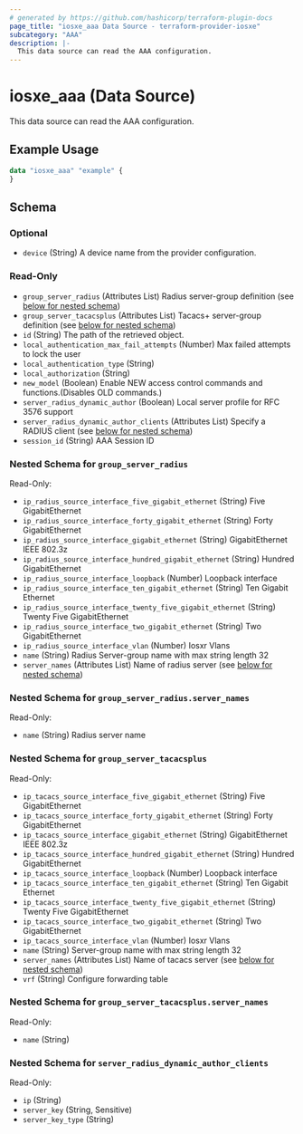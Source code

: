 ```yaml
---
# generated by https://github.com/hashicorp/terraform-plugin-docs
page_title: "iosxe_aaa Data Source - terraform-provider-iosxe"
subcategory: "AAA"
description: |-
  This data source can read the AAA configuration.
---
```


# iosxe_aaa (Data Source)

This data source can read the AAA configuration.

## Example Usage

```terraform
data "iosxe_aaa" "example" {
}
```

<!-- schema generated by tfplugindocs -->
## Schema

### Optional

- `device` (String) A device name from the provider configuration.

### Read-Only

- `group_server_radius` (Attributes List) Radius server-group definition (see [below for nested schema](#nestedatt--group_server_radius))
- `group_server_tacacsplus` (Attributes List) Tacacs+ server-group definition (see [below for nested schema](#nestedatt--group_server_tacacsplus))
- `id` (String) The path of the retrieved object.
- `local_authentication_max_fail_attempts` (Number) Max failed attempts to lock the user
- `local_authentication_type` (String)
- `local_authorization` (String)
- `new_model` (Boolean) Enable NEW access control commands and functions.(Disables OLD commands.)
- `server_radius_dynamic_author` (Boolean) Local server profile for RFC 3576 support
- `server_radius_dynamic_author_clients` (Attributes List) Specify a RADIUS client (see [below for nested schema](#nestedatt--server_radius_dynamic_author_clients))
- `session_id` (String) AAA Session ID

<a id="nestedatt--group_server_radius"></a>
### Nested Schema for `group_server_radius`

Read-Only:

- `ip_radius_source_interface_five_gigabit_ethernet` (String) Five GigabitEthernet
- `ip_radius_source_interface_forty_gigabit_ethernet` (String) Forty GigabitEthernet
- `ip_radius_source_interface_gigabit_ethernet` (String) GigabitEthernet IEEE 802.3z
- `ip_radius_source_interface_hundred_gigabit_ethernet` (String) Hundred GigabitEthernet
- `ip_radius_source_interface_loopback` (Number) Loopback interface
- `ip_radius_source_interface_ten_gigabit_ethernet` (String) Ten Gigabit Ethernet
- `ip_radius_source_interface_twenty_five_gigabit_ethernet` (String) Twenty Five GigabitEthernet
- `ip_radius_source_interface_two_gigabit_ethernet` (String) Two GigabitEthernet
- `ip_radius_source_interface_vlan` (Number) Iosxr Vlans
- `name` (String) Radius Server-group name with max string length 32
- `server_names` (Attributes List) Name of radius server (see [below for nested schema](#nestedatt--group_server_radius--server_names))

<a id="nestedatt--group_server_radius--server_names"></a>
### Nested Schema for `group_server_radius.server_names`

Read-Only:

- `name` (String) Radius server name



<a id="nestedatt--group_server_tacacsplus"></a>
### Nested Schema for `group_server_tacacsplus`

Read-Only:

- `ip_tacacs_source_interface_five_gigabit_ethernet` (String) Five GigabitEthernet
- `ip_tacacs_source_interface_forty_gigabit_ethernet` (String) Forty GigabitEthernet
- `ip_tacacs_source_interface_gigabit_ethernet` (String) GigabitEthernet IEEE 802.3z
- `ip_tacacs_source_interface_hundred_gigabit_ethernet` (String) Hundred GigabitEthernet
- `ip_tacacs_source_interface_loopback` (Number) Loopback interface
- `ip_tacacs_source_interface_ten_gigabit_ethernet` (String) Ten Gigabit Ethernet
- `ip_tacacs_source_interface_twenty_five_gigabit_ethernet` (String) Twenty Five GigabitEthernet
- `ip_tacacs_source_interface_two_gigabit_ethernet` (String) Two GigabitEthernet
- `ip_tacacs_source_interface_vlan` (Number) Iosxr Vlans
- `name` (String) Server-group name with max string length 32
- `server_names` (Attributes List) Name of tacacs server (see [below for nested schema](#nestedatt--group_server_tacacsplus--server_names))
- `vrf` (String) Configure forwarding table

<a id="nestedatt--group_server_tacacsplus--server_names"></a>
### Nested Schema for `group_server_tacacsplus.server_names`

Read-Only:

- `name` (String)



<a id="nestedatt--server_radius_dynamic_author_clients"></a>
### Nested Schema for `server_radius_dynamic_author_clients`

Read-Only:

- `ip` (String)
- `server_key` (String, Sensitive)
- `server_key_type` (String)
